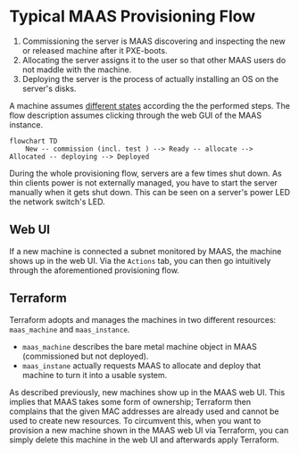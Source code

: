 # Typical MAAS Provisioning Flow

1. Commissioning the server is MAAS discovering and inspecting the new or released machine after it PXE-boots.
2. Allocating the server assigns it to the user so that other MAAS users do not maddle with the machine.
3. Deploying the server is the process of actually installing an OS on the server's disks.

A machine assumes [different states](https://canonical.com/maas/docs/about-the-machine-life-cycle) according the the
performed steps. The flow description assumes clicking through the web GUI of the MAAS instance.

```mermaid
flowchart TD
    New -- commission (incl. test ) --> Ready -- allocate --> Allocated -- deploying --> Deployed
```

During the whole provisioning flow, servers are a few times shut down. As thin clients power is not externally managed,
you have to start the server manually when it gets shut down. This can be seen on a server's power LED the network
switch's LED.

## Web UI

If a new machine is connected a subnet monitored by MAAS, the machine shows up in the web UI. Via the `Actions` tab, you
can then go intuitively through the aforementioned provisioning flow.

## Terraform

Terraform adopts and manages the machines in two different resources: `maas_machine` and `maas_instance`.

* `maas_machine` describes the bare metal machine object in MAAS (commissioned but not deployed).
* `maas_instane` actually requests MAAS to allocate and deploy that machine to turn it into a usable system.

As described previously, new machines show up in the MAAS web UI. This implies that MAAS takes some form of ownership;
Terraform then complains that the given MAC addresses are already used and cannot be used to create new resources. To
circumvent this, when you want to provision a new machine shown in the MAAS web UI via Terraform, you can simply delete
this machine in the web UI and afterwards apply Terraform.
